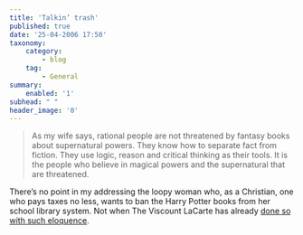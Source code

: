 ```yaml
---
title: 'Talkin’ trash'
published: true
date: '25-04-2006 17:50'
taxonomy:
    category:
        - blog
    tag:
        - General
summary:
    enabled: '1'
subhead: " "
header_image: '0'
---
```


> As my wife says, rational people are not threatened by fantasy books about supernatural powers. They know how to separate fact from fiction. They use logic, reason and critical thinking as their tools. It is the people who believe in magical powers and the supernatural that are threatened.

There’s no point in my addressing the loopy woman who, as a Christian, one who pays taxes no less, wants to ban the Harry Potter books from her school library system. Not when The Viscount LaCarte has already [done so with such eloquence](http://viscountlacarte.blogspot.com/2006/04/do-you-believe-in-magic.html).
